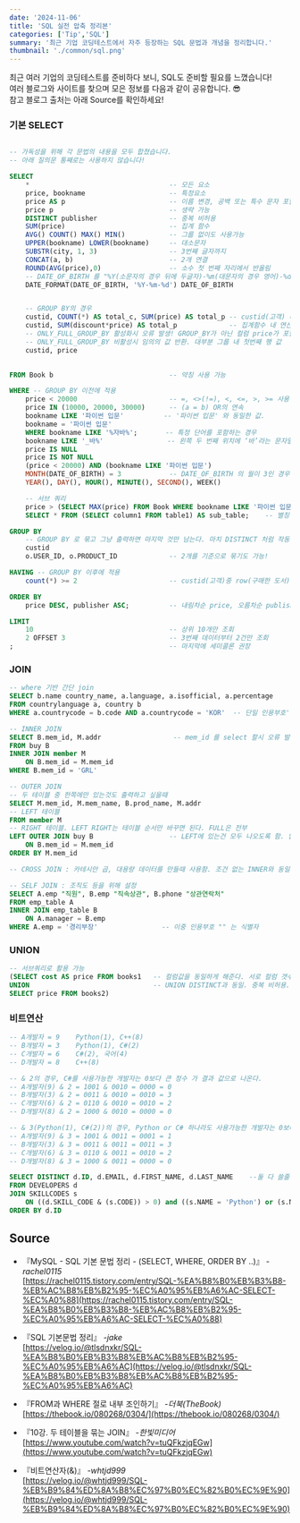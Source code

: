 ```yaml
---
date: '2024-11-06'
title: 'SQL 실전 압축 정리본'
categories: ['Tip','SQL']
summary: '최근 기업 코딩테스트에서 자주 등장하는 SQL 문법과 개념을 정리합니다.'
thumbnail: './common/sql.png'
---
```



최근 여러 기업의 코딩테스트를 준비하다 보니, SQL도 준비할 필요를 느꼈습니다!  
여러 블로그와 사이트를 찾으며 모은 정보를 다음과 같이 공유합니다. 😎  
참고 블로그 출처는 아래 Source를 확인하세요!

### 기본 SELECT
```sql

-- 가독성을 위해 각 문법의 내용을 모두 합쳤습니다.
-- 아래 질의문 통째로는 사용하지 않습니다!

SELECT 
    *                                   -- 모든 요소
    price, bookname                     -- 특정요소
    price AS p                          -- 이름 변경, 공백 또는 특수 문자 포함시 "" 넣어주면 됨.
    price p                             -- 생략 가능
    DISTINCT publisher                  -- 중복 비허용
    SUM(price)                          -- 집계 함수
    AVG() COUNT() MAX() MIN()           -- 그룹 없이도 사용가능
    UPPER(bookname) LOWER(bookname)     -- 대소문자
    SUBSTR(city, 1, 3)                  -- 3번째 글자까지
    CONCAT(a, b)                        -- 2개 연결
    ROUND(AVG(price),0)                 -- 소수 첫 번째 자리에서 반올림
    -- DATE_OF_BIRTH 를 "%Y(소문자의 경우 뒤에 두글자)-%m(대문자의 경우 영어)-%d(대문자의 경우 th)" 형태로
    DATE_FORMAT(DATE_OF_BIRTH, '%Y-%m-%d') DATE_OF_BIRTH  


    -- GROUP BY의 경우
    custid, COUNT(*) AS total_c, SUM(price) AS total_p -- custid(고객) 마다 구매 총 갯수, 합계 금액
    custid, SUM(discount*price) AS total_p             -- 집계함수 내 연산 가능
    -- ONLY_FULL_GROUP_BY 활성화시 오류 발생! GROUP_BY가 아닌 컬럼 price가 포함되어서
    -- ONLY_FULL_GROUP_BY 비활성시 임의의 값 반환. 대부분 그룹 내 첫번째 행 값
    custid, price                                      

 
FROM Book b                             -- 약칭 사용 가능

WHERE -- GROUP BY 이전에 적용
    price < 20000                       -- =, <>(!=), <, <=, >, >= 사용 가능
    price IN (10000, 20000, 30000)      -- (a = b) OR의 연속
    bookname LIKE '파이썬 입문'          -- '파이썬 입문' 와 동일한 값.
    bookname = '파이썬 입문'
    WHERE bookname LIKE '%자바%';       -- 특정 단어를 포함하는 경우
    bookname LIKE '_바%'                -- 왼쪽 두 번째 위치에 ‘바’라는 문자열을 갖는 경우
    price IS NULL
    price IS NOT NULL
    (price < 20000) AND (bookname LIKE '파이썬 입문')
    MONTH(DATE_OF_BIRTH) = 3            -- DATE_OF_BIRTH 의 월이 3인 경우
    YEAR(), DAY(), HOUR(), MINUTE(), SECOND(), WEEK()

    -- 서브 쿼리
    price > (SELECT MAX(price) FROM Book WHERE bookname LIKE '파이썬 입문')
    SELECT * FROM (SELECT column1 FROM table1) AS sub_table;    -- 별칭 설정해주기

GROUP BY
    -- GROUP BY 로 묶고 그냥 출력하면 마지막 것만 남는다. 마치 DISTINCT 처럼 작동.
    custid
    o.USER_ID, o.PRODUCT_ID             -- 2개를 기준으로 묶기도 가능!

HAVING -- GROUP BY 이후에 적용
    count(*) >= 2                       -- custid(고객)중 row(구매한 도서)가 2개 이상인 경우

ORDER BY 
    price DESC, publisher ASC;          -- 내림차순 price, 오름차순 publisher

LIMIT
    10                                  -- 상위 10개만 조회
    2 OFFSET 3                          -- 3번째 데이터부터 2건만 조회
;                                       -- 마지막에 세미콜론 권장
```

### JOIN
```sql
-- where 기반 간단 join
SELECT b.name country_name, a.language, a.isofficial, a.percentage
FROM countrylanguage a, country b
WHERE a.countrycode = b.code AND a.countrycode = 'KOR'  -- 단일 인용부호''는 문자열

-- INNER JOIN
SELECT B.mem_id, M.addr                  -- mem_id 를 select 할시 오류 발생. 어느 mem_id인지 모름
FROM buy B
INNER JOIN member M
    ON B.mem_id = M.mem_id
WHERE B.mem_id = 'GRL'

-- OUTER JOIN
-- 두 테이블 중 한쪽에만 있는것도 출력하고 싶을때
SELECT M.mem_id, M.mem_name, B.prod_name, M.addr
-- LEFT 테이블
FROM member M           
-- RIGHT 테이블. LEFT RIGHT는 테이블 순서만 바꾸면 된다. FULL은 전부
LEFT OUTER JOIN buy B                   -- LEFT에 있는건 모두 나오도록 함. 없는 값에 대해서는 NULL
    ON B.mem_id = M.mem_id
ORDER BY M.mem_id

-- CROSS JOIN : 카테시안 곱, 대용량 데이터를 만들때 사용함. 조건 없는 INNER와 동일

-- SELF JOIN : 조직도 등을 위해 설정
SELECT A.emp "직원", B.emp "직속상관", B.phone "상관연락처"                  -- mem_id 를 select 할시 오류 발생. 어느 mem_id인지 모름
FROM emp_table A
INNER JOIN emp_table B
    ON A.manager = B.emp
WHERE A.emp = '경리부장'                -- 이중 인용부호 "" 는 식별자

```

### UNION
```sql
-- 서브쿼리로 활용 가능
(SELECT cost AS price FROM books1   -- 컬럼값을 동일하게 해준다. 서로 컬럼 갯수가 다르면 오류, 이름이 다르면 앞선거 기준
UNION                               -- UNION DISTINCT과 동일. 중복 비허용. 중복 허용은 UNION ALL
SELECT price FROM books2)
```

### 비트연산
```sql
-- A개발자 = 9    Python(1), C++(8)
-- B개발자 = 3    Python(1), C#(2)
-- C개발자 = 6    C#(2), 국어(4)
-- D개발자 = 8    C++(8)

-- & 2의 경우, C#를 사용가능한 개발자는 0보다 큰 정수 가 결과 값으로 나온다.
-- A개발자(9) & 2 = 1001 & 0010 = 0000 = 0
-- B개발자(3) & 2 = 0011 & 0010 = 0010 = 3
-- C개발자(6) & 2 = 0110 & 0010 = 0010 = 2
-- D개발자(8) & 2 = 1000 & 0010 = 0000 = 0

-- & 3(Python(1), C#(2))의 경우, Python or C# 하나라도 사용가능한 개발자는 0보다 큰 정수 가 결과 값으로 나온다
-- A개발자(9) & 3 = 1001 & 0011 = 0001 = 1
-- B개발자(3) & 3 = 0011 & 0011 = 0011 = 3
-- C개발자(6) & 3 = 0110 & 0011 = 0010 = 2
-- D개발자(8) & 3 = 1000 & 0011 = 0000 = 0

SELECT DISTINCT d.ID, d.EMAIL, d.FIRST_NAME, d.LAST_NAME    --둘 다 쓸줄 알면 id당 두줄이 되므로, 하나로 줄인다.
FROM DEVELOPERS d
JOIN SKILLCODES s
    ON ((d.SKILL_CODE & (s.CODE)) > 0) and ((s.NAME = 'Python') or (s.NAME = 'C#'))
ORDER BY d.ID
```

## Source

- 『MySQL - SQL 기본 문법 정리 - (SELECT, WHERE, ORDER BY ..)』 *-rachel0115*  
  [https://rachel0115.tistory.com/entry/SQL-%EA%B8%B0%EB%B3%B8-%EB%AC%B8%EB%B2%95-%EC%A0%95%EB%A6%AC-SELECT-%EC%A0%88](https://rachel0115.tistory.com/entry/SQL-%EA%B8%B0%EB%B3%B8-%EB%AC%B8%EB%B2%95-%EC%A0%95%EB%A6%AC-SELECT-%EC%A0%88)

- 『SQL 기본문법 정리』 *-jake*  
  [https://velog.io/@tlsdnxkr/SQL-%EA%B8%B0%EB%B3%B8%EB%AC%B8%EB%B2%95-%EC%A0%95%EB%A6%AC](https://velog.io/@tlsdnxkr/SQL-%EA%B8%B0%EB%B3%B8%EB%AC%B8%EB%B2%95-%EC%A0%95%EB%A6%AC)

- 『FROM과 WHERE 절로 내부 조인하기』 *-더북(TheBook)*  
  [https://thebook.io/080268/0304/](https://thebook.io/080268/0304/)

- 『10강. 두 테이블을 묶는 JOIN』 *-한빛미디어*  
  [https://www.youtube.com/watch?v=tuQFkzjqEGw](https://www.youtube.com/watch?v=tuQFkzjqEGw)

- 『비트연산자(&)』 *-whtjd999*  
  [https://velog.io/@whtjd999/SQL-%EB%B9%84%ED%8A%B8%EC%97%B0%EC%82%B0%EC%9E%90](https://velog.io/@whtjd999/SQL-%EB%B9%84%ED%8A%B8%EC%97%B0%EC%82%B0%EC%9E%90)